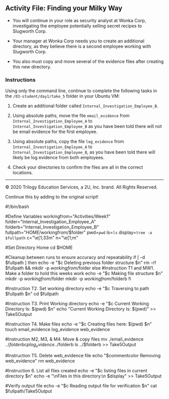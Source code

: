 ## Activity File: Finding your Milky Way 
 
- You will continue in your role as security analyst at Wonka Corp, investigating the employee potentially selling secret recipes to Slugworth Corp.

- Your manager at Wonka Corp needs you to create an additional directory, as they believe there is a second employee working with Slugworth Corp.

- You also must copy and move several of the evidence files after creating this new directory.

### Instructions

Using only the command line, continue to complete the following tasks in the `/03-student/day1/take_5` folder in your Ubuntu VM:

  1. Create an additional folder called `Internal_Investigation_Employee_B`.

  2. Using absolute paths, move the file `email_evidence` from `Internal_Investigation_Employee_A` to `Internal_Investigation_Employee_B` as you have been told there will not be email evidence for the first employee. 

  3. Using absolute paths, copy the file `log_evidence` from `Internal_Investigation_Employee_A` to `Internal_Investigation_Employee_B`, as you have been told there will likely be log evidence from both employees.

  4. Check your directories to confirm the files are all in the correct locations.

---
© 2020 Trilogy Education Services, a 2U, Inc. brand. All Rights Reserved.

Continue this by adding to the original script!

#!/bin/bash

#Define Variables
workingfrom="Activities/Week1"
folder="Internal_Investigation_Employee_A"
folderb="Internal_Investigation_Employee_B"
fullpath="$HOME/$workingfrom/$folder"
pwd=`pwd`
ls=`ls`
display=`tree -a $fullpath`
c="\e[1;33m"
n="\e[1;m"

#Set Directory Home
cd $HOME

#Cleanup between runs to ensure accuracy and repeatability
if [ -d $fullpath ]
then
echo -e "$c Deleting previous folder structure $n"
rm -rf $fullpath && mkdir -p $workingfrom/$folder
else
#Instruction T1 and MW1. Make a folder to hold this weeks work
echo -e "$c Making file structure $n"
mkdir -p $workingfrom/$folder
mkdir -p $workingfrom/$folderb
fi 

#Instruction T2. Set working directory
echo -e "$c Traversing to path $fullpath $n"
cd $fullpath

#Instruction T3. Print Working directory
echo -e "$c Current Working Directory Is: $(pwd) $n"
echo "Current Working Directory Is: $(pwd)" >> Take5Output

#Instruction T4. Make files
echo -e "$c Creating files here: $(pwd) $n"
touch email_evidence log_evidence web_evidence

#Instruction M2, M3, & M4. Move & copy files
mv ./email_evidence ../$folderb
cp log_evidence ../$folderb
ls ../$folderb >> Take5Output

#Instruction T5. Delete web_evidence file
echo "$commentcolor Removing web_evidence"
rm web_evidence

#Instruction 6. List all files created
echo -e "$c listing files in current directory $n"
echo -e "\nFiles in this directory:\n $display" >> Take5Output

#Verify output file
echo -e "$c Reading output file for verification $n"
cat $fullpath/Take5Output



